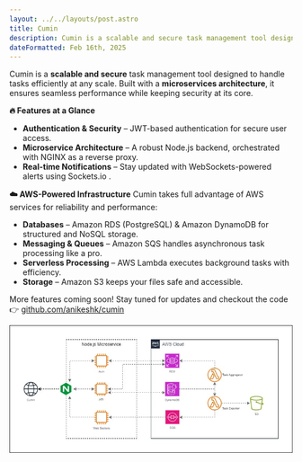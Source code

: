 ```yaml
---
layout: ../../layouts/post.astro
title: Cumin
description: Cumin is a scalable and secure task management tool designed to handle tasks efficiently at any scale.
dateFormatted: Feb 16th, 2025
---
```


Cumin is a **scalable and secure** task management tool designed to handle tasks efficiently at any scale. Built with a **microservices architecture**, it ensures seamless performance while keeping security at its core.

**🔥 Features at a Glance**
- **Authentication & Security** – JWT-based authentication for secure user access.
- **Microservice Architecture** – A robust Node.js backend, orchestrated with NGINX as a reverse proxy.
- **Real-time Notifications** – Stay updated with WebSockets-powered alerts using Sockets.io .

**☁️ AWS-Powered Infrastructure**
Cumin takes full advantage of AWS services for reliability and performance:

- **Databases** – Amazon RDS (PostgreSQL) & Amazon DynamoDB for structured and NoSQL storage.
- **Messaging & Queues** – Amazon SQS handles asynchronous task processing like a pro.
- **Serverless Processing** – AWS Lambda executes background tasks with efficiency.
- **Storage** – Amazon S3 keeps your files safe and accessible.

More features coming soon! Stay tuned for updates and checkout the code 👉 [github.com/anikeshk/cumin](https://github.com/anikeshk/cumin)

![](../../../public/assets/images/projects/cumin/cumin-architecture-v1.jpg)